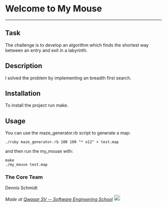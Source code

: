 # Welcome to My Mouse
***

## Task
The challenge is to develop an algorithm which finds the shortest way between an entry and exit in a labyrinth.

## Description
I solved the problem by implementing an breadth first search.

## Installation
To install the project run make.

## Usage
You can use the maze_generator.rb script to generate a map:
```
./ruby maze_generator.rb 100 100 "* o12" > test.map
```
and then run the my_mouse with:
```
make
./my_mouse test.map
```

### The Core Team
Dennis Schmidt

<span><i>Made at <a href='https://qwasar.io'>Qwasar SV -- Software Engineering School</a></i></span>
<span><img alt='Qwasar SV -- Software Engineering Schools Logo' src='https://storage.googleapis.com/qwasar-public/qwasar-logo_50x50.png' width='20px' /></span>
